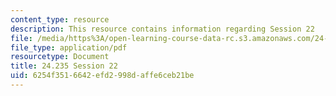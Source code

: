 ```yaml
---
content_type: resource
description: This resource contains information regarding Session 22
file: /media/https%3A/open-learning-course-data-rc.s3.amazonaws.com/24-235j-philosophy-of-law-spring-2012/6254f3516642efd2998daffe6ceb21be_MIT24_235JS12_Session22.pdf
file_type: application/pdf
resourcetype: Document
title: 24.235 Session 22
uid: 6254f351-6642-efd2-998d-affe6ceb21be
---
```

